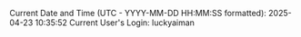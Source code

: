 Current Date and Time (UTC - YYYY-MM-DD HH:MM:SS formatted): 2025-04-23 10:35:52
Current User's Login: luckyaiman
